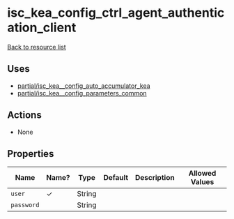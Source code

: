 # isc_kea_config_ctrl_agent_authentication_client

[Back to resource list](../README.md#resources)

## Uses

- [partial/isc_kea__config_auto_accumulator_kea](partial/isc_kea__config_auto_accumulator_kea.md)
- [partial/isc_kea__config_parameters_common](partial/isc_kea__config_parameters_common.md)

## Actions

- None

## Properties

| Name       | Name? | Type   | Default | Description | Allowed Values |
| ---------- | ----- | ------ | ------- | ----------- | -------------- |
| `user`     | ✓     | String |         |             |                |
| `password` |       | String |         |             |                |
